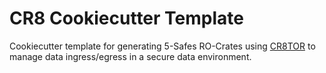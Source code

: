 # CR8 Cookiecutter Template

Cookiecutter template for generating 5-Safes RO-Crates using [CR8TOR](https://github.com/lsc-sde-crates/cr8tor) to manage data ingress/egress in a secure data environment.
